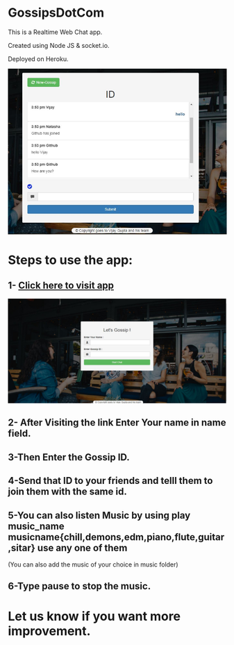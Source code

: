 # GossipsDotCom
This is a Realtime Web Chat app.

Created using Node JS & socket.io.

Deployed on Heroku.

![Page](2.JPG?raw=true "page")

# Steps to use the app:

## 1- [Click here to visit app](https://gossipsdotcom.herokuapp.com/)

![HomePage](1.JPG?raw=true "Homepage")

## 2- After Visiting the link Enter Your name in name field.

## 3-Then Enter the Gossip ID.

## 4-Send that ID to your friends and telll them to join them with the same id.

## 5-You can also listen Music by using  play music_name  musicname{chill,demons,edm,piano,flute,guitar,sitar} use any one of them
(You can also add the music of your choice in music folder)


## 6-Type pause to stop the music.




# Let us know if you want more improvement.
